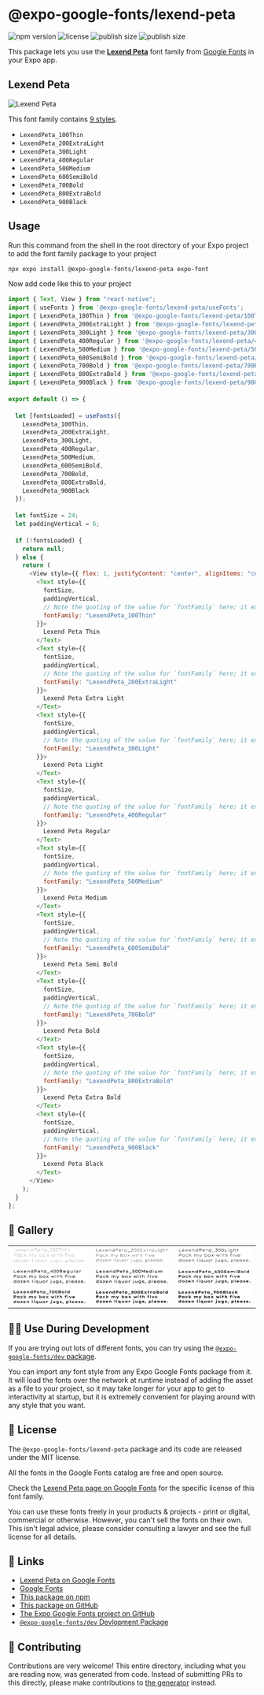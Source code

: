 # @expo-google-fonts/lexend-peta

![npm version](https://flat.badgen.net/npm/v/@expo-google-fonts/lexend-peta)
![license](https://flat.badgen.net/github/license/expo/google-fonts)
![publish size](https://flat.badgen.net/packagephobia/install/@expo-google-fonts/lexend-peta)
![publish size](https://flat.badgen.net/packagephobia/publish/@expo-google-fonts/lexend-peta)

This package lets you use the [**Lexend Peta**](https://fonts.google.com/specimen/Lexend+Peta) font family from [Google Fonts](https://fonts.google.com/) in your Expo app.

## Lexend Peta

![Lexend Peta](./font-family.png)

This font family contains [9 styles](#-gallery).

- `LexendPeta_100Thin`
- `LexendPeta_200ExtraLight`
- `LexendPeta_300Light`
- `LexendPeta_400Regular`
- `LexendPeta_500Medium`
- `LexendPeta_600SemiBold`
- `LexendPeta_700Bold`
- `LexendPeta_800ExtraBold`
- `LexendPeta_900Black`

## Usage

Run this command from the shell in the root directory of your Expo project to add the font family package to your project

```sh
npx expo install @expo-google-fonts/lexend-peta expo-font
```

Now add code like this to your project

```js
import { Text, View } from "react-native";
import { useFonts } from '@expo-google-fonts/lexend-peta/useFonts';
import { LexendPeta_100Thin } from '@expo-google-fonts/lexend-peta/100Thin';
import { LexendPeta_200ExtraLight } from '@expo-google-fonts/lexend-peta/200ExtraLight';
import { LexendPeta_300Light } from '@expo-google-fonts/lexend-peta/300Light';
import { LexendPeta_400Regular } from '@expo-google-fonts/lexend-peta/400Regular';
import { LexendPeta_500Medium } from '@expo-google-fonts/lexend-peta/500Medium';
import { LexendPeta_600SemiBold } from '@expo-google-fonts/lexend-peta/600SemiBold';
import { LexendPeta_700Bold } from '@expo-google-fonts/lexend-peta/700Bold';
import { LexendPeta_800ExtraBold } from '@expo-google-fonts/lexend-peta/800ExtraBold';
import { LexendPeta_900Black } from '@expo-google-fonts/lexend-peta/900Black';

export default () => {

  let [fontsLoaded] = useFonts({
    LexendPeta_100Thin, 
    LexendPeta_200ExtraLight, 
    LexendPeta_300Light, 
    LexendPeta_400Regular, 
    LexendPeta_500Medium, 
    LexendPeta_600SemiBold, 
    LexendPeta_700Bold, 
    LexendPeta_800ExtraBold, 
    LexendPeta_900Black
  });

  let fontSize = 24;
  let paddingVertical = 6;

  if (!fontsLoaded) {
    return null;
  } else {
    return (
      <View style={{ flex: 1, justifyContent: "center", alignItems: "center" }}>
        <Text style={{
          fontSize,
          paddingVertical,
          // Note the quoting of the value for `fontFamily` here; it expects a string!
          fontFamily: "LexendPeta_100Thin"
        }}>
          Lexend Peta Thin
        </Text>
        <Text style={{
          fontSize,
          paddingVertical,
          // Note the quoting of the value for `fontFamily` here; it expects a string!
          fontFamily: "LexendPeta_200ExtraLight"
        }}>
          Lexend Peta Extra Light
        </Text>
        <Text style={{
          fontSize,
          paddingVertical,
          // Note the quoting of the value for `fontFamily` here; it expects a string!
          fontFamily: "LexendPeta_300Light"
        }}>
          Lexend Peta Light
        </Text>
        <Text style={{
          fontSize,
          paddingVertical,
          // Note the quoting of the value for `fontFamily` here; it expects a string!
          fontFamily: "LexendPeta_400Regular"
        }}>
          Lexend Peta Regular
        </Text>
        <Text style={{
          fontSize,
          paddingVertical,
          // Note the quoting of the value for `fontFamily` here; it expects a string!
          fontFamily: "LexendPeta_500Medium"
        }}>
          Lexend Peta Medium
        </Text>
        <Text style={{
          fontSize,
          paddingVertical,
          // Note the quoting of the value for `fontFamily` here; it expects a string!
          fontFamily: "LexendPeta_600SemiBold"
        }}>
          Lexend Peta Semi Bold
        </Text>
        <Text style={{
          fontSize,
          paddingVertical,
          // Note the quoting of the value for `fontFamily` here; it expects a string!
          fontFamily: "LexendPeta_700Bold"
        }}>
          Lexend Peta Bold
        </Text>
        <Text style={{
          fontSize,
          paddingVertical,
          // Note the quoting of the value for `fontFamily` here; it expects a string!
          fontFamily: "LexendPeta_800ExtraBold"
        }}>
          Lexend Peta Extra Bold
        </Text>
        <Text style={{
          fontSize,
          paddingVertical,
          // Note the quoting of the value for `fontFamily` here; it expects a string!
          fontFamily: "LexendPeta_900Black"
        }}>
          Lexend Peta Black
        </Text>
      </View>
    );
  }
};
```

## 🔡 Gallery


||||
|-|-|-|
|![LexendPeta_100Thin](./100Thin/LexendPeta_100Thin.ttf.png)|![LexendPeta_200ExtraLight](./200ExtraLight/LexendPeta_200ExtraLight.ttf.png)|![LexendPeta_300Light](./300Light/LexendPeta_300Light.ttf.png)||
|![LexendPeta_400Regular](./400Regular/LexendPeta_400Regular.ttf.png)|![LexendPeta_500Medium](./500Medium/LexendPeta_500Medium.ttf.png)|![LexendPeta_600SemiBold](./600SemiBold/LexendPeta_600SemiBold.ttf.png)||
|![LexendPeta_700Bold](./700Bold/LexendPeta_700Bold.ttf.png)|![LexendPeta_800ExtraBold](./800ExtraBold/LexendPeta_800ExtraBold.ttf.png)|![LexendPeta_900Black](./900Black/LexendPeta_900Black.ttf.png)||


## 👩‍💻 Use During Development

If you are trying out lots of different fonts, you can try using the [`@expo-google-fonts/dev` package](https://github.com/expo/google-fonts/tree/master/font-packages/dev#readme).

You can import _any_ font style from any Expo Google Fonts package from it. It will load the fonts over the network at runtime instead of adding the asset as a file to your project, so it may take longer for your app to get to interactivity at startup, but it is extremely convenient for playing around with any style that you want.


## 📖 License

The `@expo-google-fonts/lexend-peta` package and its code are released under the MIT license.

All the fonts in the Google Fonts catalog are free and open source.

Check the [Lexend Peta page on Google Fonts](https://fonts.google.com/specimen/Lexend+Peta) for the specific license of this font family.

You can use these fonts freely in your products & projects - print or digital, commercial or otherwise. However, you can't sell the fonts on their own. This isn't legal advice, please consider consulting a lawyer and see the full license for all details.

## 🔗 Links

- [Lexend Peta on Google Fonts](https://fonts.google.com/specimen/Lexend+Peta)
- [Google Fonts](https://fonts.google.com/)
- [This package on npm](https://www.npmjs.com/package/@expo-google-fonts/lexend-peta)
- [This package on GitHub](https://github.com/expo/google-fonts/tree/master/font-packages/lexend-peta)
- [The Expo Google Fonts project on GitHub](https://github.com/expo/google-fonts)
- [`@expo-google-fonts/dev` Devlopment Package](https://github.com/expo/google-fonts/tree/master/font-packages/dev)

## 🤝 Contributing

Contributions are very welcome! This entire directory, including what you are reading now, was generated from code. Instead of submitting PRs to this directly, please make contributions to [the generator](https://github.com/expo/google-fonts/tree/master/packages/generator) instead.
